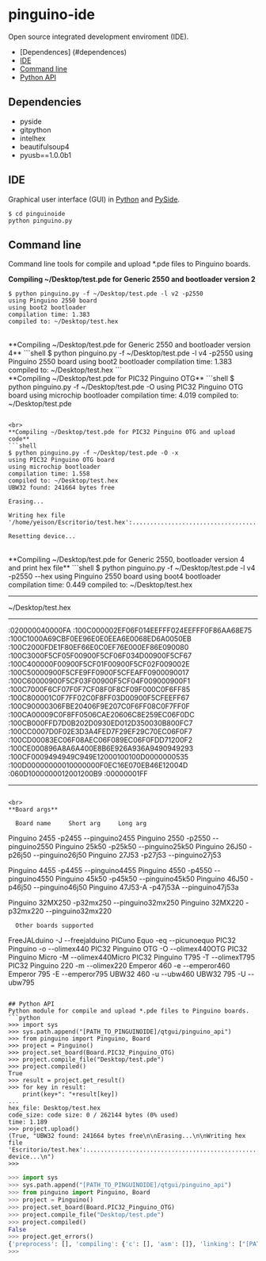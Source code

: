 pinguino-ide
===========
Open source integrated development enviroment (IDE).


  * [Dependences] (#dependences)
  * [IDE](#ide)
  * [Command line](#command-line)
  * [Python API](#python-api)

## Dependencies
  * pyside
  * gitpython
  * intelhex
  * beautifulsoup4
  * pyusb==1.0.0b1
  


## IDE
Graphical user interface (GUI) in [Python](http://python.org/) and [PySide](http://www.pyside.org/).
```shell
$ cd pinguinoide
python pinguino.py
```


## Command line
Command line tools for compile and upload *.pde files to Pinguino boards.

**Compiling ~/Desktop/test.pde for Generic 2550 and bootloader version 2**
```shell
$ python pinguino.py -f ~/Desktop/test.pde -l v2 -p2550
using Pinguino 2550 board
using boot2 bootloader
compilation time: 1.383
compiled to: ~/Desktop/test.hex 
```

<br>
**Compiling ~/Desktop/test.pde for Generic 2550 and bootloader version 4**
```shell
$ python pinguino.py -f ~/Desktop/test.pde -l v4 -p2550
using Pinguino 2550 board
using boot2 bootloader
compilation time: 1.383
compiled to: ~/Desktop/test.hex 
```

<br>
**Compiling ~/Desktop/test.pde for PIC32 Pinguino OTG**
```shell
$ python pinguino.py -f ~/Desktop/test.pde -O
using PIC32 Pinguino OTG board
using microchip bootloader
compilation time: 4.019
compiled to: ~/Desktop/test.pde

```

<br>
**Compiling ~/Desktop/test.pde for PIC32 Pinguino OTG and upload code**
```shell
$ python pinguino.py -f ~/Desktop/test.pde -O -x
using PIC32 Pinguino OTG board
using microchip bootloader
compilation time: 1.558
compiled to: ~/Desktop/test.hex
UBW32 found: 241664 bytes free

Erasing...

Writing hex file '/home/yeison/Escritorio/test.hex':............................................................

Resetting device...
```

<br>
**Compiling ~/Desktop/test.pde for Generic 2550, bootloader version 4 and print hex file**
```shell
$ python pinguino.py -f ~/Desktop/test.pde -l v4 -p2550 --hex
using Pinguino 2550 board
using boot4 bootloader
compilation time: 0.449
compiled to: ~/Desktop/test.hex

**********************************************************************
~/Desktop/test.hex
**********************************************************************
:020000040000FA
:100C000002EF06F014EEFFF024EEFFF0F86AA68E75
:100C1000A69CBF0EE96E0E0EEA6E0068ED6A0050EB
:100C2000FDE1F80EF66E0C0EF76E000EF86E090080
:100C3000F5CF05F00900F5CF06F034D00900F5CF67
:100C400000F00900F5CF01F00900F5CF02F009002E
:100C50000900F5CFE9FF0900F5CFEAFF0900090017
:100C60000900F5CF03F00900F5CF04F009000900F1
:100C7000F6CF07F0F7CF08F0F8CF09F000C0F6FF85
:100C800001C0F7FF02C0F8FF03D00900F5CFEEFF67
:100C90000306FBE20406F9E207C0F6FF08C0F7FF0F
:100CA00009C0F8FF0506CAE20606C8E259EC06F0DC
:100CB000FFD7D0B202D0930ED012D350030B800FC7
:100CC0007D0F02E3D3A4FED7F29EF29C70EC06F0F7
:100CD00083EC06F08AEC06F089EC06F0FDD71200F2
:100CE000896A8A6A400E8B6E926A936A9490949293
:100CF0009494949C949E12000100100D0000000535
:100D00000000010000000F0EC16E070EB46E12004D
:060D1000000012001200B9
:00000001FF
**********************************************************************
```

<br>
**Board args**
```
      Board name     Short arg     Long arg

Pinguino 2455         -p2455    --pinguino2455
Pinguino 2550         -p2550    --pinguino2550
Pinguino 25k50        -p25k50   --pinguino25k50
Pinguino 26J50        -p26j50   --pinguino26j50
Pinguino 27J53        -p27j53   --pinguino27j53

Pinguino 4455         -p4455    --pinguino4455
Pinguino 4550         -p4550    --pinguino4550
Pinguino 45k50        -p45k50   --pinguino45k50
Pinguino 46J50        -p46j50   --pinguino46j50
Pinguino 47J53-A      -p47j53A  --pinguino47j53a

Pinguino 32MX250      -p32mx250 --pinguino32mx250
Pinguino 32MX220      -p32mx220 --pinguino32mx220

      Other boards supported
     
FreeJALduino          -J        --freejalduino
PICuno Equo           -eq       --picunoequo
PIC32 Pinguino        -o        --olimex440
PIC32 Pinguino OTG    -O        --olimex440OTG
PIC32 Pinguino Micro  -M        --olimex440Micro
PIC32 Pinguino T795   -T        --olimexT795
PIC32 Pinguino 220    -m        --olimex220
Emperor 460           -e        --emperor460
Emperor 795           -E        --emperor795
UBW32 460             -u        --ubw460
UBW32 795             -U        --ubw795

```

## Python API
Python module for compile and upload *.pde files to Pinguino boards.
```python
>>> import sys
>>> sys.path.append("[PATH_TO_PINGUINOIDE]/qtgui/pinguino_api")
>>> from pinguino import Pinguino, Board
>>> project = Pinguino()
>>> project.set_board(Board.PIC32_Pinguino_OTG)
>>> project.compile_file("Desktop/test.pde")
>>> project.compiled()
True
>>> result = project.get_result()
>>> for key in result:
    print(key+": "+result[key])
...     
hex_file: Desktop/test.hex
code_size: code size: 0 / 262144 bytes (0% used)
time: 1.189
>>> project.upload()
(True, "UBW32 found: 241664 bytes free\n\nErasing...\n\nWriting hex file 'Escritorio/test.hex':............................................................\n\nResetting device...\n")
>>> 
```


```python
>>> import sys
>>> sys.path.append("[PATH_TO_PINGUINOIDE]/qtgui/pinguino_api")
>>> from pinguino import Pinguino, Board
>>> project = Pinguino()
>>> project.set_board(Board.PIC32_Pinguino_OTG)
>>> project.compile_file("Desktop/test.pde")
>>> project.compiled()
False
>>> project.get_errors()
{'preprocess': [], 'compiling': {'c': [], 'asm': []}, 'linking': ["[PATH_TO_PINGUINOIDE]/pinguinoide/pinguino/source/user.c:3:1: error: 'hi' undeclared (first use in this function)\n"]}
>>> 
```
